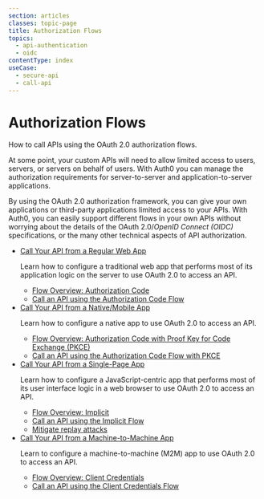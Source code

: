 ```yaml
---
section: articles
classes: topic-page
title: Authorization Flows
topics:
  - api-authentication
  - oidc
contentType: index
useCase:
  - secure-api
  - call-api
---
```


<div class="topic-page-header">
  <div data-name="example" class="topic-page-badge"></div>
  <h1>Authorization Flows</h1>
  <p>
    How to call APIs using the OAuth 2.0 authorization flows.
  </p>
</div>

At some point, your custom APIs will need to allow limited access to users, servers, or servers on behalf of users. With Auth0 you can manage the authorization requirements for server-to-server and application-to-server applications.

By using the OAuth 2.0 authorization framework, you can give your own applications or third-party applications limited access to your APIs. With Auth0, you can easily support different flows in your own APIs without worrying about the details of the OAuth 2.0/<dfn data-key="openid">OpenID Connect (OIDC)</dfn> specifications, or the many other technical aspects of API authorization.

<ul class="topic-links">
  <li>
      <i class="icon icon-budicon-715"></i><a href="/flows/guides/auth-code/call-api-auth-code">Call Your API from a Regular Web App</a>
    <p>
      Learn how to configure a traditional web app that performs most of its application logic on the server to use OAuth 2.0 to access an API.
    </p>
    <ul>
      <li>
        <i class="icon icon-budicon-695"></i><a href="/flows/concepts/auth-code">Flow Overview: Authorization Code</a>
      </li>
      <li>
        <i class="icon icon-budicon-695"></i><a href="/flows/guides/auth-code/call-api-auth-code">Call an API using the Authorization Code Flow</a>
      </li>
    </ul>
  </li>
  <li>
    <i class="icon icon-budicon-715"></i><a href="/flows/guides/auth-code-pkce/call-api-auth-code-pkce">Call Your API from a Native/Mobile App</a>
    <p>
      Learn how to configure a native app to use OAuth 2.0 to access an API.
    </p>
    <ul>
      <li>
        <i class="icon icon-budicon-695"></i><a href="/flows/concepts/auth-code-pkce">Flow Overview: Authorization Code with Proof Key for Code Exchange (PKCE)</a>
      </li>
      <li>
        <i class="icon icon-budicon-695"></i><a href="/flows/guides/auth-code-pkce/call-api-auth-code-pkce">Call an API using the Authorization Code Flow with PKCE</a>
      </li>
    </ul>
  </li>
  <li>
    <i class="icon icon-budicon-715"></i><a href="/flows/guides/implicit/call-api-implicit">Call Your API from a Single-Page App</a>
    <p>
      Learn how to configure a JavaScript-centric app that performs most of its user interface logic in a web browser to use OAuth 2.0 to access an API.
    </p>
    <ul>
      <li>
        <i class="icon icon-budicon-695"></i><a href="/flows/concepts/implicit">Flow Overview: Implicit</a>
      </li>
      <li>
        <i class="icon icon-budicon-695"></i><a href="/flows/guides/implicit/call-api-implicit">Call an API using the Implicit Flow</a>
      </li>
      <li>
        <i class="icon icon-budicon-695"></i><a href="/api-auth/tutorials/nonce">Mitigate replay attacks</a>
      </li>
    </ul>
  </li>
  <li>
    <i class="icon icon-budicon-715"></i><a href="/flows/guides/client-credentials/call-api-client-credentials">Call Your API from a Machine-to-Machine App</a>
    <p>
      Learn to configure a machine-to-machine (M2M) app to use OAuth 2.0 to access an API.
    </p>
    <ul>
      <li>
        <i class="icon icon-budicon-695"></i><a href="/flows/concepts/client-credentials">Flow Overview: Client Credentials</a>
      </li>
      <li>
        <i class="icon icon-budicon-695"></i><a href="/flows/guides/client-credentials/call-api-client-credentials">Call an API using the Client Credentials Flow</a>
      </li>
    </ul>
  </li>
</ul>
